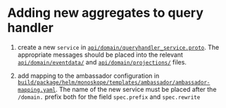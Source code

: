 # Adding new aggregates to query handler

1. create a new `service` in [`api/domain/queryhandler_service.proto`](../../api/domain/queryhandler_service.proto). The appropriate messages should be placed into the relevant [`api/domain/eventdata/`](../../api/domain/eventdata) and [`api/domain/projections/`](../../api/domain/projections) files.

1. add mapping to the ambassador configuration in [`build/package/helm/monoskope/templates/ambassador/ambassador-mapping.yaml`](../../build/package/helm/monoskope/templates/ambassador/ambassador-mapping.yaml). The name of the new service must be placed after the `/domain.` prefix both for the field `spec.prefix` and `spec.rewrite`
